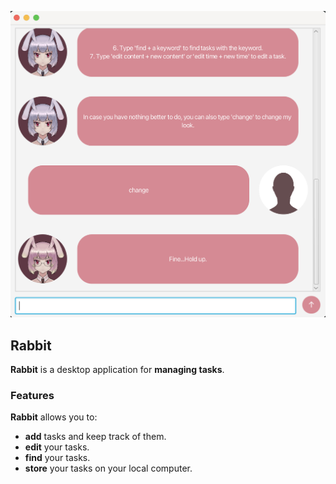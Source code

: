 
![Ui](docs/Ui.png)

## Rabbit

**Rabbit** is a desktop application for **managing tasks**.

### Features

**Rabbit** allows you to:

* **add** tasks and keep track of them.
* **edit** your tasks.
* **find** your tasks.
* **store** your tasks on your local computer.
